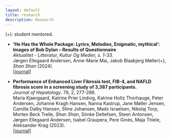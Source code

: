 ```yaml
---
layout: default
title: research
description: Research
---
```



(+): student mentored.

* **‘He Has the Whole Package: Lyrics, Melodies, Enigmatic, mythical’: Images of Bob Dylan – Results of Questionnaire** <br />
*Aktualitet - Litteratur, Kultur Og Medier, s. 1-33.*  <br />
Jørgen Ellegaard Andersen, Anne-Marie Mai, Jakob Blaabjerg Møller(+), *Shan Shan* (2024). <br />
[[journal]](https://tidsskrift.dk/aktualitet/article/view/145362) <br />

* **Performance of Enhanced Liver Fibrosis test, FIB-4, and NAFLD fibrosis score in a screening study of 3,387 participants.** <br />
*Journal of Hepatology*. 79, 2, 277-286.  <br />
Maria Kjaergaard, Katrine Prier Lindvig, Katrine Holtz Thorhauge, Peter Andersen, Johanne Kragh Hansen, Nanna Kastrup, Jane Møller Jensen, Camilla Dalby Hansen, Stine Johansen, Mads Israelsen, Nikolaj Torp, Morten Beck Trelle, *Shan Shan*, Sönke Detlefsen, Steen Antonsen, Jørgen Ellegaard Andersen, Isabel Graupera, Pere Ginés, Maja Thiele, Aleksander Krag (2023). <br />
[[journal]](https://pubmed.ncbi.nlm.nih.gov/37088311/) <br />
